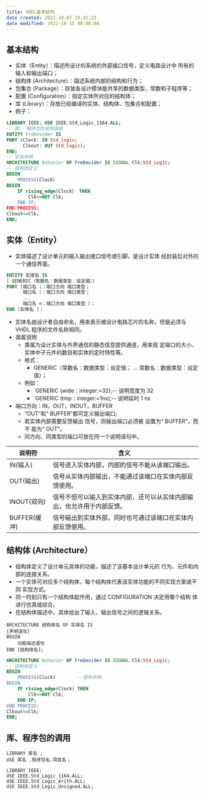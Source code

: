 ```yaml
---
title: VHDL基本结构
date created: 2022-10-07 19:42:23
date modified: 2022-10-15 00:08:08
---
```


## 基本结构

- 实体（Entity）：描述所设计的系统的外部接口信号，定义电路设计中 所有的输入和输出端口；
- 结构体 (Architecture）：描述系统内部的结构和行为；
- 包集合 (Package）：存放各设计模块能共享的数据类型、常数和子程序等；
- 配置 (Configuration）：指定实体所对应的结构体；
- 库 (Library）：存放已经编译的实体、结构体、包集合和配置；
- 例子：

```VHDL
LIBRARY IEEE; USE IEEE.Std_Logic_1164.ALL;
-- 库、 程序包的说明调用
ENTITY FreDevider IS 
PORT (Clock: IN Std_logic; 
	  Clkout: OUT Std_logic);
END;
-- 实体声明
ARCHITECTURE Behavior OF FreDevider IS SIGNAL Clk:Std_Logic; 
-- 结构体定义
BEGIN
	PROCESS(Clock） 
BEGIN
	IF rising_edge(Clock） THEN
		Clk<=NOT Clk;
	END IF; 
END PROCESS; 
Clkout<=Clk; 
END;
```

## 实体（Entity）

- 实体描述了设计单元的输入输出接口信号或引脚，是设计实体 经封装后对外的一个通信界面。

```VHDL
ENTITY 实体名 IS 
[ GENERIC（常数名：数据类型：设定值）] 
PORT (端口名 1：端口方向 端口类型； 
	  端口名 2：端口方向 端口类型； 
	  ...
	  端口名 n：端口方向 端口类型 ）； 
END [实体名 ]；
```

- 实体名由设计者自由命名，用来表示被设计电路芯片的名称，但是必须与 VHDL 程序的文件名称相同。
- 类属说明
	- 类属为设计实体与外界通信的静态信息提供通道，用来规 定端口的大小、实体中子元件的数目和实体的定时特性等。
	- 格式：
		- GENERIC（常数名：数据类型：设定值；
…
			常数名：数据类型：设定值）；
	- 例如：
		- `GENERIC (wide：integer:=32);-- 说明宽度为 32
		- `GENERIC (tmp：integer:=1ns);-- 说明延时 1 ns
- 端口方向：IN，OUT，INOUT，BUFFER
	- “OUT”和“ BUFFER”都可定义输出端口;
	- 若实体内部需要反馈输出 信号，则输出端口必须被 设置为“ BUFFER”，而不 能为“ OUT”。
	- 同方向、同类型的端口可放在同一个说明语句中。

| 说明符        | 含义                                  |
| ---------- | ----------------------------------- |
| IN(输入)     | 信号进入实体内部，内部的信号不能从该端口输出。             |
| OUT(输出)    | 信号从实体内部输出，不能通过该端口在实体内部反馈使用。         |
| INOUT(双向)  | 信号不但可以输入到实体内部，还可以从实体内部输出，也允许用于内部反馈。 |
| BUFFER(缓冲) | 信号输出到实体外部，同时也可通过该端口在实体内部反馈使用。       |

## 结构体 (Architecture）

- 结构体定义了设计单元具体的功能，描述了该基本设计单元的 行为、元件和内部的连接关系。
- 一个实体可对应多个结构体，每个结构体代表该实体功能的不同实现方案或不同 实现方式。
- 同一时刻只有一个结构体起作用，通过 CONFIGURATION 决定用哪个结构 体进行仿真或综合。
- 在结构体描述中，具体给出了输入、输出信号之间的逻辑关系。

```VDHL
ARCHITECTURE 结构体名 OF 实体名 IS
[声明语句]
BEGIN 
	功能描述语句 
END [结构体名];
```

```VHDL
ARCHITECTURE Behavior OF FreDevider IS SIGNAL Clk:Std_Logic;
-- 结构体定义
BEGIN
	PROCESS(Clock)        --信号声明
BEGIN
	IF rising_edge(Clock) THEN
		Clk<=NOT Clk;
	END IF; 
END PROCESS; 
Clkout<=Clk; 
END;
```

## 库、程序包的调用

```VDHL
LIBRARY 库名 ; 
USE 库名 .程序包名.项目名；
```

```VDHL
LIBRARY IEEE; 
USE IEEE.Std_Logic_1164.ALL;
USE IEEE.Std_Logic_Arith.ALL;
USE IEEE.Std_Logic_Unsigned.ALL;
```

